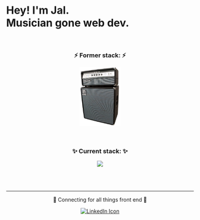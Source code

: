 # Hey! I'm Jal. <br/> Musician gone web dev.

<br/>

<h3 align="center">⚡️ Former stack: ⚡️</h3>
<p align="center">
  <img src="ampeg-stack.png" alt='Ampeg bass amplifier' title='Ampeg bass amplifier' width='22%' height='22%'/>
</p>

<br/>
<h3 align="center">✨ Current stack: ✨</h3>
<p align='center'>
  <img src="https://skillicons.dev/icons?i=js,css,tailwind,vue,html,nuxt,typescript,vitest,figma,git,docker,react&theme=dark&perline=3" />
</p>

<br/>
<br/>

---

<p align="center">🤝 Connecting for all things front end 🤝</p>
<p align="center">
  <a href="https://www.linkedin.com/in/jal-ridley/">
    <img src="https://skillicons.dev/icons?i=linkedin" alt="LinkedIn Icon" />
  </a>
</p>

